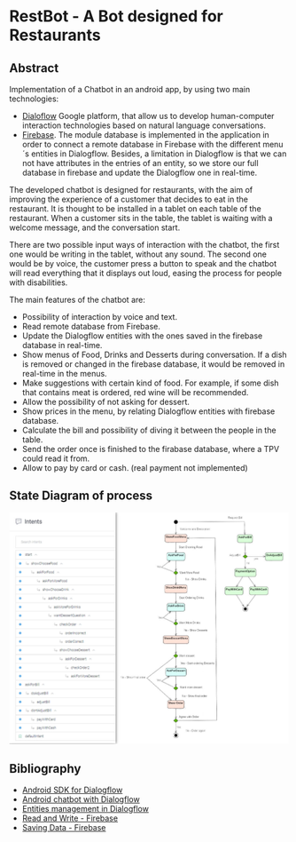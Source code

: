 # RestBot - A Bot designed for Restaurants

## Abstract
Implementation of a Chatbot in an android app, by using two main technologies:
 - [Dialoflow](https://dialogflow.com/) Google platform, that allow us to develop human-computer interaction technologies based on natural language conversations.
 - [Firebase](https://firebase.google.com/). The module database is implemented in the application in order to connect a remote database in Firebase with the different menu´s entities in Dialogflow. Besides,
 a limitation in Dialogflow is that we can not have attributes in the entries of an entity, so we store our full database in firebase and update the Dialogflow one in real-time.

The developed chatbot is designed for restaurants, with the aim of improving the experience of a customer that decides to eat in the restaurant. It is thought to be installed in a tablet on each
table of the restaurant. When a customer sits in the table, the tablet is waiting with a welcome message, and the conversation start.

There are two possible input ways of interaction with the chatbot, the first one would be writing in the tablet, without any sound. The second one would be by voice, the customer press a button to speak
and the chatbot will read everything that it displays out loud, easing the process for people with disabilities.

The main features of the chatbot are:
  * Possibility of interaction by voice and text.
  * Read remote database from Firebase.
  * Update the Dialogflow entities with the ones saved in the firebase database in real-time.
  * Show menus of Food, Drinks and Desserts during conversation. If a dish is removed or changed in the firebase database, it would be removed in real-time in the menus.
  * Make suggestions with certain kind of food. For example, if some dish that contains meat is ordered, red wine will be recommended.
  * Allow the possibility of not asking for dessert.
  * Show prices in the menu, by relating Dialogflow entities with firebase database.
  * Calculate the bill and possibility of diving it between the people in the table.
  * Send the order once is finished to the firabase database, where a TPV could read it from.
  * Allow to pay by card or cash. (real payment not implemented)

## State Diagram of process
![State Diagram of RestBot](uml/state_diagram.jpg)

## Bibliography
  - [Android SDK for Dialogflow](https://github.com/dialogflow/dialogflow-android-client)
  - [Android chatbot with Dialogflow](https://medium.com/@abhi007tyagi/android-chatbot-with-dialogflow-8c0dcc8d8018)
  - [Entities management in Dialogflow](https://dialogflow.com/docs/reference/agent/entities#put_entities_sample)
  - [Read and Write - Firebase](https://firebase.google.com/docs/database/android/read-and-write)
  - [Saving Data - Firebase](https://firebase.google.com/docs/database/admin/save-data)
